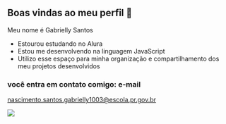 ## Boas vindas ao meu perfil 🤍

Meu nome é Gabrielly Santos

- Estourou estudando no Alura
- Estou me desenvolvendo na linguagem JavaScript
- Utilizo esse espaço para minha organização e compartilhamento dos meu projetos desenvolvidos

### você entra em contato comigo: e-mail 

nascimento.santos.gabrielly1003@escola.pr.gov.br

![](https://github.com/user-attachments/assets/dd548b0c-857c-4ba5-bae7-fdf3216248bd)

